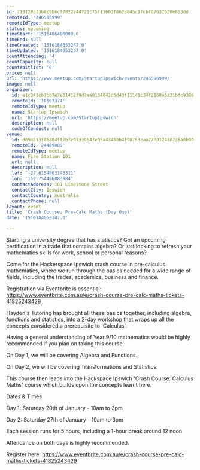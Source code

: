 ```yaml
---
id: 713128c33b8c9b6cf7822244721c75f11b03f862e845c9fcbf07637620e853dd
remoteId: '246596999'
remoteIdType: meetup
status: upcoming
timeStart: '1516406400000.0'
timeEnd: null
timeCreated: '1516184053247.0'
timeUpdated: '1516184053247.0'
countAttending: '4'
countCapacity: null
countWaitlist: '0'
price: null
url: 'https://www.meetup.com/StartupIpswich/events/246596999/'
image: null
organizer:
  id: e1c241cb7bb7e7e31412f9d7aa8134042d5d43f11141c34f2168a5a21bfc9386
  remoteId: '18507374'
  remoteIdType: meetup
  name: Startup Ipswich
  url: 'https://meetup.com/StartupIpswich'
  description: null
  codeOfConduct: null
venue:
  id: d09a513f86804ff7b7e07339b47e05a43468b4f98753caa778912418735a0b90
  remoteId: '24409009'
  remoteIdType: meetup
  name: Fire Station 101
  url: null
  description: null
  lat: '-27.6154003143311'
  lon: '152.754486083984'
  contactAddress: 101 Limestone Street
  contactCity: Ipswich
  contactCountry: Australia
  contactPhone: null
layout: event
title: 'Crash Course: Pre-Calc Maths (Day One)'
date: '1516184053247.0'

---
```

<p>Starting a university degree that has statistics? Got an upcoming certification in a trade that contains algebra? Or just looking to refresh your mathematics skills for work, school or personal reasons?</p> <p>Come for the Hackerspace Ipswich crash course in pre-calculus mathematics, where we run through the basics needed for a wide range of fields, including the trades, academics, business and finance.</p> <p>Registration via Eventbrite is essential: <a href="https://www.eventbrite.com.au/e/crash-course-pre-calc-maths-tickets-41825243429" class="linkified">https://www.eventbrite.com.au/e/crash-course-pre-calc-maths-tickets-41825243429</a></p> <p>Hayden's Tutoring has brought all these basics together, including algebra, functions and statistics, into a 2-day workshop that wraps up all the concepts considered a prerequisite to 'Calculus'.</p> <p>Having a general understanding of Year 9/10 mathematics would be highly recommended if you plan on taking this course.</p> <p>On Day 1, we will be covering Algebra and Functions.</p> <p>On Day 2, we will be covering Transformations and Statistics.</p> <p>This course then leads into the Hackspace Ipswich 'Crash Course: Calculus Maths' course which builds upon the concepts learnt here.</p> <p>Dates &amp; Times</p> <p>Day 1: Saturday 20th of January - 10am to 3pm</p> <p>Day 2: Saturday 27th of January - 10am to 3pm</p> <p>Each session runs for 5 hours, including a 1-hour break around 12 noon</p> <p>Attendance on both days is highly recommended.</p> <p>Register here: <a href="https://www.eventbrite.com.au/e/crash-course-pre-calc-maths-tickets-41825243429" class="linkified">https://www.eventbrite.com.au/e/crash-course-pre-calc-maths-tickets-41825243429</a></p> 
